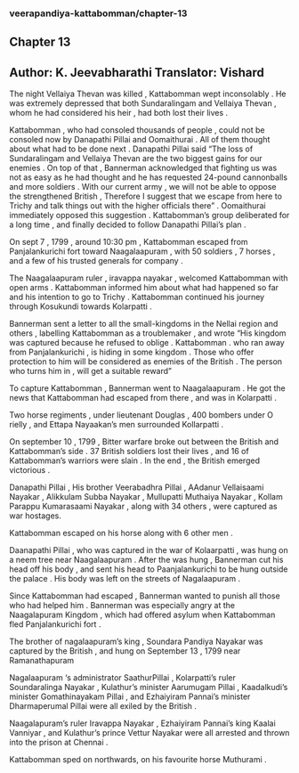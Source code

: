 ### veerapandiya-kattabomman/chapter-13
## Chapter 13
Author: K. Jeevabharathi
Translator: Vishard
---  
The night Vellaiya Thevan was killed , Kattabomman wept inconsolably . He was extremely depressed that both Sundaralingam and Vellaiya Thevan , whom he had considered his heir , had both lost their lives .

Kattabomman , who had consoled thousands of people , could not be consoled now by Danapathi Pillai and Oomaithurai . All of them thought about what had to be done next . Danapathi Pillai said “The loss of Sundaralingam and Vellaiya Thevan are the two biggest gains for our enemies .  On top of that , Bannerman acknowledged that fighting us was not as easy as he had thought and he has requested 24-pound cannonballs and more soldiers . With our current army , we will not be able to oppose the strengthened British , Therefore I suggest that we escape from here to Trichy and talk things out with the higher officials there” . Oomaithurai immediately opposed this suggestion . Kattabomman’s group   deliberated for a long time , and finally decided to follow Danapathi Pillai’s plan . 

On sept 7 , 1799 , around 10:30 pm , Kattabomman escaped from Panjalankurichi fort toward Naagalaapuram , with 50 soldiers , 7 horses , and a few of his trusted generals for company . 

The Naagalaapuram ruler , iravappa nayakar , welcomed Kattabomman with open arms . Kattabomman informed him about what had happened so far and his intention to go to Trichy  . Kattabomman continued his journey through Kosukundi towards Kolarpatti . 

Bannerman sent a letter to all the small-kingdoms in the  Nellai region and others , labelling Kattabomman as a troublemaker , and wrote 
“His kingdom was captured because he refused to oblige . Kattabomman . who ran away from Panjalankurichi , is hiding in some kingdom . Those who offer protection to him will be considered as enemies of the British . The person who turns him in , will get a suitable reward” 

To capture Kattabomman , Bannerman went to Naagalaapuram .  He got the news that Kattabomman had escaped from there , and was in Kolarpatti . 

Two horse regiments , under lieutenant Douglas , 400 bombers under O rielly , and Ettapa Nayaakan’s men surrounded Kollarpatti . 

On september 10 , 1799 , Bitter warfare broke out between the British and Kattabomman’s side . 37 British soldiers lost their lives , and 16 of Kattabomman’s warriors were slain . In the end , the British emerged victorious . 

Danapathi Pillai , His brother Veerabadhra Pillai , AAdanur Vellaisaami Nayakar , Alikkulam Subba Nayakar , Mullupatti Muthaiya Nayakar , Kollam Parappu Kumarasaami Nayakar , along with 34 others , were captured as war hostages. 

Kattabomman escaped on his horse along with 6 other men . 

Daanapathi Pillai , who was captured in the war of Kolaarpatti , was hung on a neem tree near Naagalaapuram . After the was hung  , Bannerman cut his head off his body , and sent his head to  Paanjalankurichi to be hung outside the palace . His body was left on the streets of Nagalaapuram .


Since Kattabomman had escaped , Bannerman wanted to punish all those who had helped him . Bannerman was especially angry at the Naagalapuram Kingdom , which had offered asylum when Kattabomman fled Panjalankurichi fort . 

The brother of nagalaapuram’s king , Soundara Pandiya Nayakar was captured by the British , and hung on September 13 , 1799 near Ramanathapuram  

Nagalaapuram ‘s administrator SaathurPillai , Kolarpatti’s ruler Soundaralinga  Nayakar , Kulathur’s minister Aarumugam Pillai , Kaadalkudi’s minister Gomathinayakam Pillai , and Ezhaiyiram Pannai’s minister Dharmaperumal Pillai  were all exiled by the British . 

Naagalapuram’s ruler Iravappa Nayakar , Ezhaiyiram Pannai’s king Kaalai Vanniyar , and Kulathur’s prince Vettur Nayakar  were all arrested and thrown into the prison at Chennai .

Kattabomman sped on northwards, on his favourite horse Muthurami .
